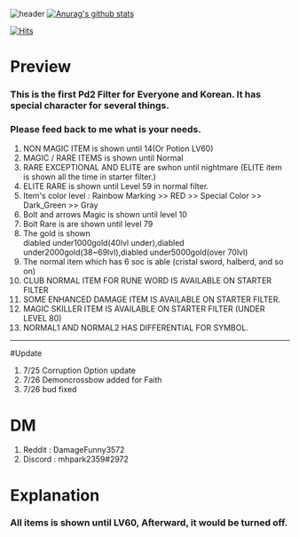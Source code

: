 
![header](https://capsule-render.vercel.app/api?type=Waving&color=gradient&text=%20PiLLLa'sPD2filter%20%20&height=300&fontSize=80)
[![Anurag's github stats](https://github-readme-stats.vercel.app/api?username=PiLLLaa&show_icons=true&theme=synthwave)](https://github.com/PiLLLaa/github-readme-stats)

[![Hits](https://hits.seeyoufarm.com/api/count/incr/badge.svg?url=https%3A%2F%2Fgithub.com%2FPiLLLaa%2Fhit-counter)](https://hits.seeyoufarm.com)
# Preview

 ### This is the first Pd2 Filter for Everyone and Korean. It has special character for several things. 
 ### Please feed back to me what is your needs.
 
 1. NON MAGIC ITEM is shown until 14(Or Potion LV60)
 2. MAGIC / RARE ITEMS is shown until Normal
 3. RARE EXCEPTIONAL AND ELITE are swhon until nightmare (ELITE item is shown all the time in starter filter.)
 4. ELITE RARE is shown until Level 59 in normal filter.
 5. Item's color level : Rainbow Marking >> RED >> Special Color >> Dark_Green >> Gray
 6. Bolt and arrows Magic is shown until level 10
 7. Bolt Rare is are shown until level 79
 8. The gold is shown  
    diabled under1000gold(40lvl under),diabled under2000gold(38~69lvl),diabled under5000gold(over 70lvl)
 9. The normal item which has 6 soc is able (cristal sword, halberd, and so on)
 10. CLUB NORMAL ITEM FOR RUNE WORD IS AVAILABLE ON STARTER FILTER
 11. SOME ENHANCED DAMAGE ITEM IS AVAILABLE ON STARTER FILTER.
 12. MAGIC SKILLER ITEM IS AVAILABLE ON STARTER FILTER (UNDER LEVEL 80)
 13. NORMAL1 AND NORMAL2 HAS DIFFERENTIAL FOR SYMBOL.
 
----------------------------------------------------------------------------------------------------------------------
#Update
 1. 7/25 Corruption Option update
 2. 7/26 Demoncrossbow added for Faith
 3. 7/26 bud fixed 

# DM 
  1. Reddit : DamageFunny3572
  2. Discord : mhpark2359#2972


# Explanation

### All items is shown until LV60, Afterward, it would be turned off.

